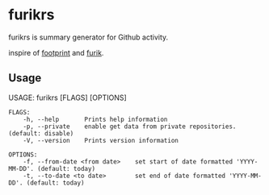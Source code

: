 # furikrs
furikrs is summary generator for Github activity. 

inspire of [footprint](https://github.com/laughk/footprint) and [furik](https://github.com/pepabo/furik).

## Usage

USAGE:
    furikrs [FLAGS] [OPTIONS]

```
FLAGS:
    -h, --help       Prints help information
    -p, --private    enable get data from private repositories. (default: disable)
    -V, --version    Prints version information

OPTIONS:
    -f, --from-date <from date>    set start of date formatted 'YYYY-MM-DD'. (default: today)
    -t, --to-date <to date>        set end of date formatted 'YYYY-MM-DD'. (default: today) 
```
